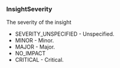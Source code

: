 ### InsightSeverity
The severity of the insight

- SEVERITY_UNSPECIFIED - Unspecified.
- MINOR - Minor.
- MAJOR - Major.
- NO_IMPACT
- CRITICAL - Critical.
